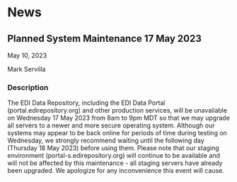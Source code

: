# News

## Planned System Maintenance 17 May 2023

May 10, 2023

Mark Servilla

### Description

The EDI Data Repository, including the EDI Data Portal (portal.edirepository.org) and other production services, will be unavailable on Wednesday 17 May 2023 from 8am to 9pm MDT so that we may upgrade all servers to a newer and more secure operating system. Although our systems may appear to be back online for periods of time during testing on Wednesday, we strongly recommend waiting until the following day (Thursday 18 May 2023) before using them. Please note that our staging environment (portal-s.edirepository.org) will continue to be available and will not be affected by this maintenance - all staging servers have already been upgraded. We apologize for any inconvenience this event will cause.

<!-- News -->